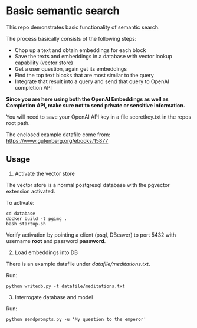 # Basic semantic search

This repo demonstrates basic functionality of semantic search.

The process basically consists of the following steps:
 - Chop up a text and obtain embeddings for each block
 - Save the texts and embeddings in a database with vector lookup capability (vector store)
 - Get a user question, again get its embeddings
 - Find the top text blocks that are most similar to the query
 - Integrate that result into a query and send that query to OpenAI completion API

 **Since you are here using both the OpenAI Embeddings as well as Completion API, make sure not to send private or sensitive information.**

 You will need to save your OpenAI API key in a file secretkey.txt in the repos root path.

The enclosed example datafile come from:
https://www.gutenberg.org/ebooks/15877

 ## Usage

  1. Activate the vector store

  The vector store is a normal postgresql database with the pgvector extension activated.

  To activate:
  ```
  cd database
  docker build -t pgimg .
  bash startup.sh
  ```

  Verify activation by pointing a client (psql, DBeaver) to port 5432 with username **root** and password **password**.

  2. Load embeddings into DB

  There is an example datafile under _datafile/meditations.txt_.

  Run:
  ```
  python writedb.py -t datafile/meditations.txt
  ```

  3. Interrogate database and model

  Run:
  ```
  python sendprompts.py -u 'My question to the emperor'
  ```
